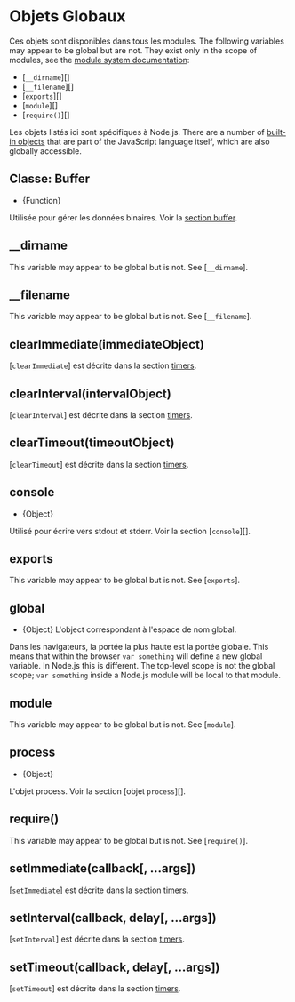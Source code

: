 # Objets Globaux

<!--introduced_in=v0.10.0-->

<!-- type=misc -->

Ces objets sont disponibles dans tous les modules. The following variables may appear to be global but are not. They exist only in the scope of modules, see the [module system documentation](modules.html):

* [`__dirname`][]
* [`__filename`][]
* [`exports`][]
* [`module`][]
* [`require()`][]

Les objets listés ici sont spécifiques à Node.js. There are a number of [built-in objects](https://developer.mozilla.org/en-US/docs/Web/JavaScript/Reference/Global_Objects) that are part of the JavaScript language itself, which are also globally accessible.

## Classe: Buffer

<!-- YAML
added: v0.1.103
-->

<!-- type=global -->

* {Function}

Utilisée pour gérer les données binaires. Voir la [section buffer](buffer.html).

## \_\_dirname

This variable may appear to be global but is not. See [`__dirname`].

## \_\_filename

This variable may appear to be global but is not. See [`__filename`].

## clearImmediate(immediateObject)

<!-- YAML
added: v0.9.1
-->

<!--type=global-->

[`clearImmediate`] est décrite dans la section [timers](timers.html).

## clearInterval(intervalObject)

<!-- YAML
added: v0.0.1
-->

<!--type=global-->

[`clearInterval`] est décrite dans la section [timers](timers.html).

## clearTimeout(timeoutObject)

<!-- YAML
added: v0.0.1
-->

<!--type=global-->

[`clearTimeout`] est décrite dans la section [timers](timers.html).

## console

<!-- YAML
added: v0.1.100
-->

<!-- type=global -->

* {Object}

Utilisé pour écrire vers stdout et stderr. Voir la section [`console`][].

## exports

This variable may appear to be global but is not. See [`exports`].

## global

<!-- YAML
added: v0.1.27
-->

<!-- type=global -->

* {Object} L'object correspondant à l'espace de nom global.

Dans les navigateurs, la portée la plus haute est la portée globale. This means that within the browser `var something` will define a new global variable. In Node.js this is different. The top-level scope is not the global scope; `var something` inside a Node.js module will be local to that module.

## module

This variable may appear to be global but is not. See [`module`].

## process

<!-- YAML
added: v0.1.7
-->

<!-- type=global -->

* {Object}

L'objet process. Voir la section [objet `process`][].

## require()

This variable may appear to be global but is not. See [`require()`].

## setImmediate(callback[, ...args])

<!-- YAML
added: v0.9.1
-->

<!-- type=global -->

[`setImmediate`] est décrite dans la section [timers](timers.html).

## setInterval(callback, delay[, ...args])

<!-- YAML
added: v0.0.1
-->

<!-- type=global -->

[`setInterval`] est décrite dans la section [timers](timers.html).

## setTimeout(callback, delay[, ...args])

<!-- YAML
added: v0.0.1
-->

<!-- type=global -->

[`setTimeout`] est décrite dans la section [timers](timers.html).